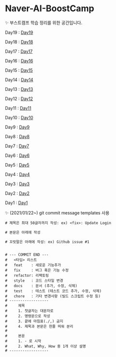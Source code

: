 # Naver-AI-BoostCamp


:sparkles: 부스트캠프 학습 정리를 위한 공간입니다.

Day19 : [Day19](notes/Day19.md)

Day18 : [Day18](notes/Day18.md)

Day17 : [Day17](notes/Day17.md)

Day16 : [Day16](notes/Day16.md)

Day15 : [Day15](notes/Day15.md)

Day14 : [Day14](notes/Day14.md)

Day13 : [Day13](notes/Day13.md)

Day12 : [Day12](notes/Day12.md)

Day11 : [Day11](notes/Day11.md)

Day10 : [Day10](notes/Day10.md)

Day9 : [Day9](notes/Day9.md)

Day8 : [Day8](notes/Day8.md)

Day7 : [Day7](notes/Day7.md)

Day6 : [Day6](notes/Day6.md)

Day5 : [Day5](notes/Day5.md)

Day4 : [Day4](notes/Day4.md)

Day3 : [Day3](notes/Day3.md)

Day2 : [Day2](notes/Day2.md)

Day1 : [Day1](notes/Day1.md)



:sparkles: (2021/01/22~) git commit message templates 사용
```
# 제목은 최대 50글자까지 작성: ex) <fix>: Update Login

# 본문은 아래에 작성

# 꼬릿말은 아래에 작성: ex) Github issue #1


# --- COMMIT END ---
#   <타입> 리스트
#   feat    : 새로운 기능추가
#   fix     : 버그 혹은 기능 수정
#   refactor: 리팩토링
#   style   : 코드 스타일 변경
#   docs    : 문서 (추가, 수정, 삭제)
#   test    : 테스트 (테스트 코드 추가, 수정, 삭제)
#   chore   : 기타 변경사항 (빌드 스크립트 수정 등)
# ------------------
#     제목
#     1. 첫글자는 대문자로
#     2. 명령문으로 작성
#     3. 끝에 마침표(./,) 금지
#     4. 제목과 본문은 한줄 띄워 분리
#
#     본문
#     1. - 로 시작
#     2. What, Why, How 중 1개 이상 설명
# ------------------

```